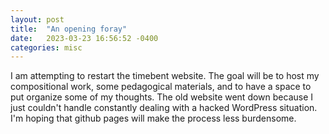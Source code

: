 ```yaml
---
layout: post
title:  "An opening foray"
date:   2023-03-23 16:56:52 -0400
categories: misc
---
```

I am attempting to restart the timebent website. The goal will be to host my compositional work, some pedagogical materials, and to have a space to put organize some of my thoughts. The old website went down because I just couldn't handle constantly dealing with a hacked WordPress situation. I'm hoping that github pages will make the process less burdensome.
